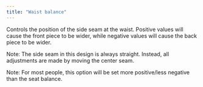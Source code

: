 ```yaml
---
title: "Waist balance"
---
```


Controls the position of the side seam at the waist. Positive values will cause the front piece to be wider, while negative values will cause the back piece to be wider.

Note: The side seam in this design is always straight. Instead, all adjustments are made by moving the center seam.

Note: For most people, this option will be set more positive/less negative than the seat balance.
